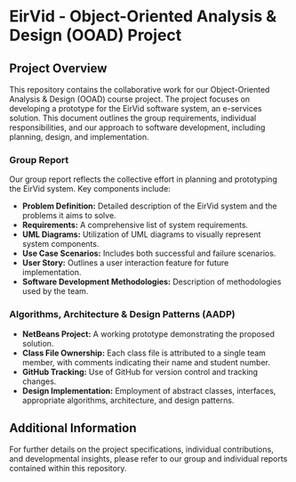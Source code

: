 # EirVid - Object-Oriented Analysis & Design (OOAD) Project

## Project Overview
This repository contains the collaborative work for our Object-Oriented Analysis & Design (OOAD) course project. 
The project focuses on developing a prototype for the EirVid software system, an e-services solution. 
This document outlines the group requirements, individual responsibilities, and our approach to software development, including planning, design, and implementation.

### Group Report
Our group report reflects the collective effort in planning and prototyping the EirVid system. Key components include:
- **Problem Definition:** Detailed description of the EirVid system and the problems it aims to solve.
- **Requirements:** A comprehensive list of system requirements.
- **UML Diagrams:** Utilization of UML diagrams to visually represent system components.
- **Use Case Scenarios:** Includes both successful and failure scenarios.
- **User Story:** Outlines a user interaction feature for future implementation.
- **Software Development Methodologies:** Description of methodologies used by the team.

### Algorithms, Architecture & Design Patterns (AADP)
- **NetBeans Project:** A working prototype demonstrating the proposed solution.
- **Class File Ownership:** Each class file is attributed to a single team member, with comments indicating their name and student number.
- **GitHub Tracking:** Use of GitHub for version control and tracking changes.
- **Design Implementation:** Employment of abstract classes, interfaces, appropriate algorithms, architecture, and design patterns.

## Additional Information
For further details on the project specifications, individual contributions, and developmental insights, please refer to our group and individual reports contained within this repository.
